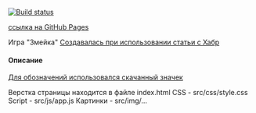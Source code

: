 [![Build status](https://ci.appveyor.com/api/projects/status/9mlseevkqk7wbxoj?svg=true)](https://ci.appveyor.com/project/ZlayaZayaZ/snake)

[ссылка на GitHub Pages](https://zlayazayaz.github.io/snake/)

Игра "Змейка"
[Создавалась при использовании статьи с Хабр](https://habr.com/ru/articles/334434/)

#### Описание

[Для обозначений использовался скачанный значек](https://icon666.com/ru/icon/beloe_serdtse_ldky8zfqocg3)

Верстка страницы находится в файле index.html
CSS - src/css/style.css
Script - src/js/app.js
Картинки - src/img/...
